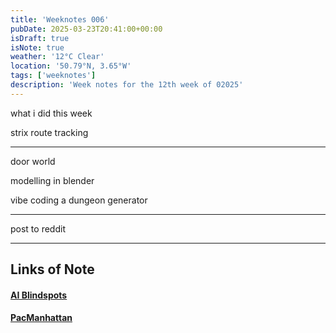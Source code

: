 ```yaml
---
title: 'Weeknotes 006'
pubDate: 2025-03-23T20:41:00+00:00
isDraft: true
isNote: true
weather: '12°C Clear'
location: '50.79°N, 3.65°W'
tags: ['weeknotes']
description: 'Week notes for the 12th week of 02025'
---
```



what i did this week




strix route tracking


---

door world

modelling in blender

vibe coding a dungeon generator


---

post to reddit





---

## Links of Note

#### [AI Blindspots](https://ezyang.github.io/ai-blindspots/)



#### [PacManhattan](https://www.pacmanhattan.com/index.php)
